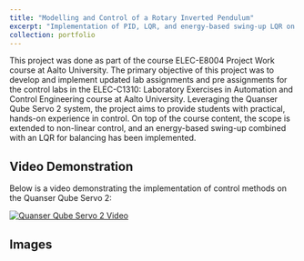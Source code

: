 ```yaml
---
title: "Modelling and Control of a Rotary Inverted Pendulum"
excerpt: "Implementation of PID, LQR, and energy-based swing-up LQR on Quanser Qube Servo 2 1<br/><img src='/images/servo2.jpeg'>"
collection: portfolio
---
```


This project was done as part of the course ELEC-E8004 Project Work course at Aalto University. The primary objective of this project was to develop and implement updated lab assignments and pre assignments for the control labs in the ELEC-C1310: Laboratory Exercises in Automation and Control Engineering course at Aalto University. Leveraging the Quanser Qube Servo 2 system, the project aims to provide students with practical, hands-on experience in control. On top of the course content, the scope is extended to non-linear control, and an energy-based swing-up combined with an LQR for balancing has been implemented.


## Video Demonstration

Below is a video demonstrating the implementation of control methods on the Quanser Qube Servo 2:

[![Quanser Qube Servo 2 Video](https://img.youtube.com/vi/YevSQ600GKA/0.jpg)](https://www.youtube.com/watch?v=YevSQ600GKA)

## Images

<!-- ### System Setup
![Quanser Qube Servo 2 Setup](/images/servo2_setup.jpeg)

### Control Implementation
![PID Control on Servo 2](/images/servo2_pid.jpeg)
![LQR Control Balancing](/images/servo2_lqr.jpeg) -->
